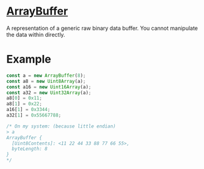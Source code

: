 # [ArrayBuffer](https://developer.mozilla.org/en-US/docs/Web/JavaScript/Reference/Global_Objects/ArrayBuffer) <!-- omit in toc -->

A representation of a generic raw binary data buffer. You cannot manipulate the data within directly.

# Example

```js
const a = new ArrayBuffer(8);
const a8 = new Uint8Array(a);
const a16 = new Uint16Array(a);
const a32 = new Uint32Array(a);
a8[0] = 0x11;
a8[1] = 0x22;
a16[1] = 0x3344;
a32[1] = 0x55667788;

/* On my system: (because little endian)
> a
ArrayBuffer {
  [Uint8Contents]: <11 22 44 33 88 77 66 55>,
  byteLength: 8
}
*/
```
